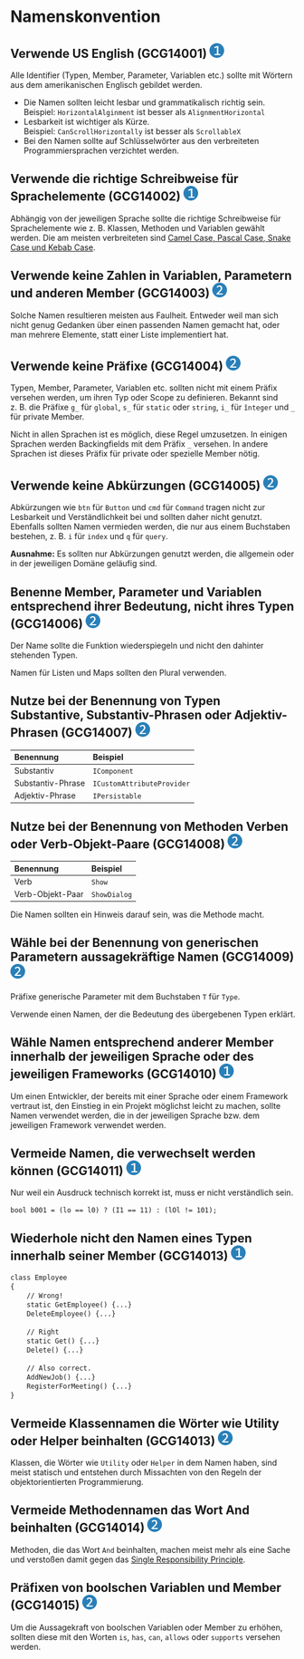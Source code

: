# Namenskonvention

## Verwende US English (GCG14001) <img src="/img/1.png" alt="recommendation level 1" />
Alle Identifier (Typen, Member, Parameter, Variablen etc.) sollte mit Wörtern aus
dem amerikanischen Englisch gebildet werden.

- Die Namen sollten leicht lesbar und grammatikalisch richtig sein.  
  Beispiel: `HorizontalAlginment` ist besser als `AlignmentHorizontal`
- Lesbarkeit ist wichtiger als Kürze.  
  Beispiel: `CanScrollHorizontally` ist besser als `ScrollableX`
- Bei den Namen sollte auf Schlüsselwörter aus den verbreiteten
  Programmiersprachen verzichtet werden.

## Verwende die richtige Schreibweise für Sprachelemente (GCG14002) <img src="/img/1.png" alt="recommendation level 1" />
Abhängig von der jeweiligen Sprache sollte die richtige Schreibweise für
Sprachelemente wie z. B. Klassen, Methoden und Variablen gewählt werden.
Die am meisten verbreiteten sind
[Camel Case, Pascal Case, Snake Case und Kebab Case][letter-case].

## Verwende keine Zahlen in Variablen, Parametern und anderen Member (GCG14003) <img src="/img/2.png" alt="recommendation level 2" />
Solche Namen resultieren meisten aus Faulheit. Entweder weil man sich nicht
genug Gedanken über einen passenden Namen gemacht hat, oder man mehrere
Elemente, statt einer Liste implementiert hat.

## Verwende keine Präfixe (GCG14004) <img src="/img/2.png" alt="recommendation level 2" />
Typen, Member, Parameter, Variablen etc. sollten nicht mit einem Präfix versehen
werden, um ihren Typ oder Scope zu definieren. Bekannt sind z. B. die Präfixe
`g_` für `global`, `s_` für `static` oder `string`, `i_` für `înteger` und `_`
für private Member.

Nicht in allen Sprachen ist es möglich, diese Regel umzusetzen. In einigen
Sprachen werden Backingfields mit dem Präfix `_` versehen. In andere Sprachen
ist dieses Präfix für private oder spezielle Member nötig.

## Verwende keine Abkürzungen (GCG14005) <img src="/img/2.png" alt="recommendation level 2" />
Abkürzungen wie `btn` für `Button` und `cmd` für `Command` tragen nicht zur
Lesbarkeit und Verständlichkeit bei und sollten daher nicht genutzt. Ebenfalls
sollten Namen vermieden werden, die nur aus einem Buchstaben bestehen, z. B.
`i` für `index` und `q` für `query`.

**Ausnahme:** Es sollten nur Abkürzungen genutzt werden, die allgemein oder in
der jeweiligen Domäne geläufig sind.

## Benenne Member, Parameter und Variablen entsprechend ihrer Bedeutung, nicht ihres Typen (GCG14006) <img src="/img/2.png" alt="recommendation level 2" />
Der Name sollte die Funktion wiederspiegeln und nicht den dahinter stehenden
Typen.

Namen für Listen und Maps sollten den Plural verwenden.

## Nutze bei der Benennung von Typen Substantive, Substantiv-Phrasen oder Adjektiv-Phrasen (GCG14007) <img src="/img/2.png" alt="recommendation level 2" />
Benennung|Beispiel
:--|:---
Substantiv|`IComponent`
Substantiv-Phrase|`ICustomAttributeProvider`
Adjektiv-Phrase|`IPersistable`

## Nutze bei der Benennung von Methoden Verben oder Verb-Objekt-Paare (GCG14008) <img src="/img/2.png" alt="recommendation level 2" />
Benennung|Beispiel
:--|:---
Verb|`Show`
Verb-Objekt-Paar|`ShowDialog`

Die Namen sollten ein Hinweis darauf sein, was die Methode macht.

## Wähle bei der Benennung von generischen Parametern aussagekräftige Namen (GCG14009) <img src="/img/2.png" alt="recommendation level 2" />
Präfixe generische Parameter mit dem Buchstaben `T` für `Type`.

Verwende einen Namen, der die Bedeutung des übergebenen Typen erklärt.

## Wähle Namen entsprechend anderer Member innerhalb der jeweiligen Sprache oder des jeweiligen Frameworks (GCG14010) <img src="/img/1.png" alt="recommendation level 1" />
Um einen Entwickler, der bereits mit einer Sprache oder einem Framework vertraut
ist, den Einstieg in ein Projekt möglichst leicht zu machen, sollte Namen
verwendet werden, die in der jeweiligen Sprache bzw. dem jeweiligen Framework
verwendet werden.

## Vermeide Namen, die verwechselt werden können (GCG14011) <img src="/img/1.png" alt="recommendation level 1" />
Nur weil ein Ausdruck technisch korrekt ist, muss er nicht verständlich sein.
```
bool b001 = (lo == l0) ? (I1 == 11) : (lOl != 101);
```

## Wiederhole nicht den Namen eines Typen innerhalb seiner Member (GCG14013) <img src="/img/1.png" alt="recommendation level 1" />
```
class Employee
{
    // Wrong!
    static GetEmployee() {...}
    DeleteEmployee() {...}

    // Right
    static Get() {...}
    Delete() {...}

    // Also correct.
    AddNewJob() {...}
    RegisterForMeeting() {...}
}
```

## Vermeide Klassennamen die Wörter wie Utility oder Helper beinhalten (GCG14013) <img src="/img/2.png" alt="recommendation level 2" />
Klassen, die Wörter wie `Utility` oder `Helper` in dem Namen haben, sind meist
statisch und entstehen durch Missachten von den Regeln der objektorientierten
Programmierung.

## Vermeide Methodennamen das Wort And beinhalten (GCG14014) <img src="/img/2.png" alt="recommendation level 2" />
Methoden, die das Wort `And` beinhalten, machen meist mehr als eine Sache und
verstoßen damit gegen das [Single Responsibility Principle][srp].

## Präfixen von boolschen Variablen und Member (GCG14015) <img src="/img/2.png" alt="recommendation level 2" />
Um die Aussagekraft von boolschen Variablen oder Member zu erhöhen, sollten
diese mit den Worten `is`, `has`, `can`, `allows` oder `supports` versehen
werden.

[letter-case]: https://en.wikipedia.org/wiki/Letter_case#Special_case_styles
[srp]: https://en.wikipedia.org/wiki/Single-responsibility_principle
